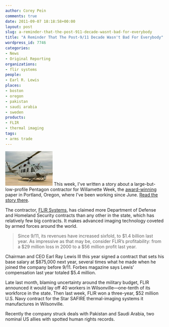 ```yaml
---
author: Corey Pein
comments: true
date: 2011-09-07 18:18:58+00:00
layout: post
slug: a-reminder-that-the-post-911-decade-wasnt-bad-for-everybody
title: "A Reminder That The Post-9/11 Decade Wasn't Bad For Everybody"
wordpress_id: 7746
categories:
- News
- Original Reporting
organizations:
- flir systems
people:
- Earl R. Lewis
places:
- boston
- oregon
- pakistan
- saudi arabia
- sweden
products:
- FLIR
- thermal imaging
tags:
- arms trade
---
```


![](/images/2011/09/FLIR-Huey-150x109.jpg) This week, I've written a story about a large-but-low-profile Pentagon contractor for Willamette Week, the [award-winning](http://www.wweek.com/portland/article-4276-eyes_on_the_prize.html) paper in Portland, Oregon, where I've been working since June. [Read the story there](http://www.wweek.com/portland/article-17938-light_during_wartime.html).

The contractor, [FLIR Systems](http://www.warisbusiness.com/profiles/flir-systems/), has claimed more Department of Defense and Homeland Security contracts than any other in the state, which has relatively few big contracts. It makes advanced imaging technology coveted by armed forces around the world.


> Since 9/11, its revenues have increased sixfold, to $1.4 billion last year. As impressive as that may be, consider FLIR’s profitability: from a $29 million loss in 2000 to a $56 million profit last year.

Chairman and CEO Earl Ray Lewis III this year signed a contract that sets his base salary at $875,000 next year, several times what he made when he joined the company before 9/11. Forbes magazine says Lewis’ compensation last year totaled $5.4 million.

Late last month, blaming uncertainty around the military budget, FLIR announced it would lay off 40 workers in Wilsonville—one-tenth of its workforce in the state. Then last week, FLIR won a three-year, $52 million U.S. Navy contract for the Star SAFIRE thermal-imaging systems it manufactures in Wilsonville.


Recently the company struck deals with Pakistan and Saudi Arabia, two nominal US allies with spotted human rights records.
